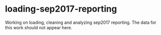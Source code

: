 # loading-sep2017-reporting
Working on loading, cleaning and analyzing sep2017 reporting.  The data for this work should not appear here.
